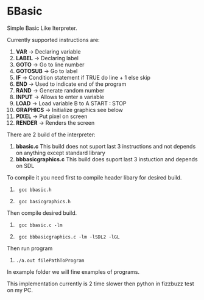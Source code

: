# БBasic


Simple Basic Like Iterpreter.



Currently supported instructions are:
1.  **VAR**      -> Declaring variable
2.  **LABEL**    -> Declaring label
3.  **GOTO**     -> Go to line number
4.  **GOTOSUB**  -> Go to label
5.  **IF**       -> Condition statement if TRUE do line + 1 else skip
6.  **END**      -> Used to indicate end of the program
7.  **RAND**     -> Generate random number
8.  **INPUT**    -> Allows to enter a variable
9.  **LOAD**     -> Load variable B to A START : STOP
10.  **GRAPHICS** -> Initialize graphics see below
11. **PIXEL**    -> Put pixel on screen
12. **RENDER**   -> Renders the screen


There are 2 build of the interpreter:
1. **bbasic.c** This build does not suport last 3 instructions and not depends on anything except standard library
2. **bbbasicgraphics.c** This build does suport last 3 instuction and depends on SDL


To compile it you need first to compile header libary for desired build. 

1.      gcc bbasic.h 
2.      gcc basicgraphics.h 

Then compile desired build. 


1.      gcc bbasic.c -lm
2.      gcc bbbasicgraphics.c -lm -lSDL2 -lGL

Then run program      

1.     ./a.out filePathToProgram

In example folder we will fine examples of programs. 

This implementation currently is  2 time slower then python in fizzbuzz test on my PC.






